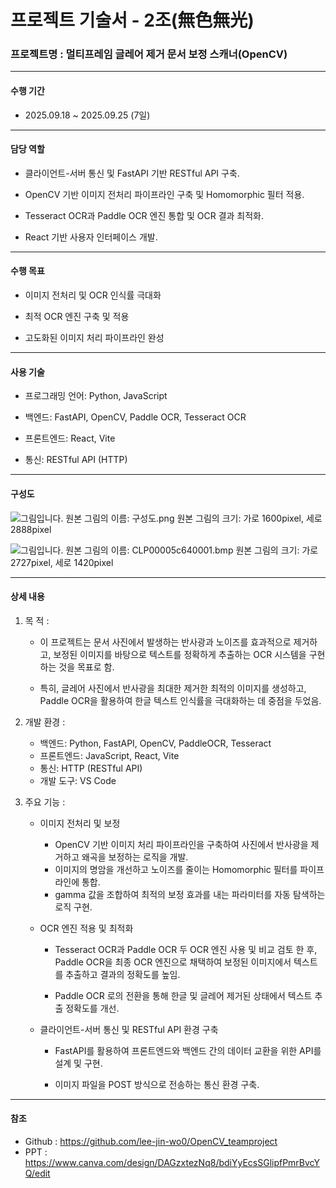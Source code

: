 # 프로젝트 기술서 - 2조(無色無光)

### 프로젝트명 : 멀티프레임 글레어 제거 문서 보정 스캐너(OpenCV)
----
#### 수행 기간

- 2025.09.18 ~ 2025.09.25 (7일)

----

#### 담당 역할

- 클라이언트-서버 통신 및 FastAPI 기반 RESTful API 구축.

- OpenCV 기반 이미지 전처리 파이프라인 구축 및 Homomorphic 필터 적용.

- Tesseract OCR과 Paddle OCR 엔진 통합 및 OCR 결과 최적화.
- React 기반 사용자 인터페이스 개발.

----

#### 수행 목표

- 이미지 전처리 및 OCR 인식률 극대화

- 최적 OCR 엔진 구축 및 적용

- 고도화된 이미지 처리 파이프라인 완성

----

#### 사용 기술

- 프로그래밍 언어: Python, JavaScript

- 백엔드: FastAPI, OpenCV, Paddle OCR, Tesseract OCR

- 프론트엔드: React, Vite

- 통신: RESTful API (HTTP)

----

#### 구성도

  ![그림입니다. 원본 그림의 이름: 구성도.png 원본 그림의 크기: 가로 1600pixel, 세로 2888pixel](file:///C:\Users\융합인~1\AppData\Local\Temp\tmp7794.png)  

  ![그림입니다. 원본 그림의 이름: CLP00005c640001.bmp 원본 그림의 크기: 가로 2727pixel, 세로 1420pixel](file:///C:\Users\융합인~1\AppData\Local\Temp\tmp5F65.jpg)  

----

#### 상세 내용

1) 목 적 : 

   - 이 프로젝트는 문서 사진에서 발생하는 반사광과 노이즈를 효과적으로 제거하고, 보정된 이미지를 바탕으로 텍스트를 정확하게 추출하는 OCR 시스템을 구현하는 것을 목표로 함.

   - 특히, 글레어 사진에서 반사광을 최대한 제거한 최적의 이미지를 생성하고, Paddle OCR을 활용하여 한글 텍스트 인식률을 극대화하는 데 중점을 두었음.

2) 개발 환경 :
   - 백엔드: Python, FastAPI, OpenCV, PaddleOCR, Tesseract
   - 프론트엔드: JavaScript, React, Vite
   - 통신: HTTP (RESTful API)
   - 개발 도구: VS Code

3) 주요 기능 : 
   - 이미지 전처리 및 보정
     - OpenCV 기반 이미지 처리 파이프라인을 구축하여 사진에서 반사광을 제거하고 왜곡을 보정하는 로직을 개발.
     - 이미지의 명암을 개선하고 노이즈를 줄이는 Homomorphic 필터를 파이프라인에 통합.
     - gamma 값을 조합하여 최적의 보정 효과를 내는 파라미터를 자동 탐색하는 로직 구현.

   - OCR 엔진 적용 및 최적화

     - Tesseract OCR과 Paddle OCR 두 OCR 엔진 사용 및 비교 검토 한 후, Paddle OCR을 최종 OCR 엔진으로 채택하여 보정된 이미지에서 텍스트를 추출하고 결과의 정확도를 높임.

     - Paddle OCR 로의 전환을 통해 한글 및 글레어 제거된 상태에서 텍스트 추출 정확도를 개선.

   - 클라이언트-서버 통신 및 RESTful API 환경 구축

     - FastAPI를 활용하여 프론트엔드와 백엔드 간의 데이터 교환을 위한 API를 설계 및 구현.

     - 이미지 파일을 POST 방식으로 전송하는 통신 환경 구축.

----

#### 참조

- Github : https://github.com/lee-jin-wo0/OpenCV_teamproject
- PPT : https://www.canva.com/design/DAGzxtezNq8/bdiYyEcsSGlipfPmrBvcYQ/edit

